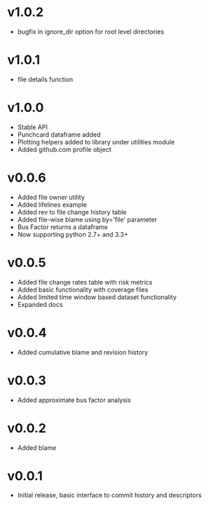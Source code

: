 v1.0.2
======

 * bugfix in ignore_dir option for root level directories

v1.0.1
======

 * file details function
 
v1.0.0
======

 * Stable API
 * Punchcard dataframe added
 * Plotting helpers added to library under utilities module
 * Added github.com profile object

v0.0.6
======

 * Added file owner utility
 * Added lifelines example
 * Added rev to file change history table
 * Added file-wise blame using by='file' parameter
 * Bus Factor returns a dataframe
 * Now supporting python 2.7+ and 3.3+

v0.0.5
======

 * Added file change rates table with risk metrics
 * Added basic functionality with coverage files
 * Added limited time window based dataset functionality
 * Expanded docs
 
v0.0.4
======

 * Added cumulative blame and revision history
 
v0.0.3
======

 * Added approximate bus factor analysis

v0.0.2
======

 * Added blame

v0.0.1
======

 * Initial release, basic interface to commit history and descriptors